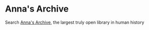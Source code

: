 # Anna's Archive

Search [Anna's Archive](https://annas-archive.org/), the largest truly open library in human history
